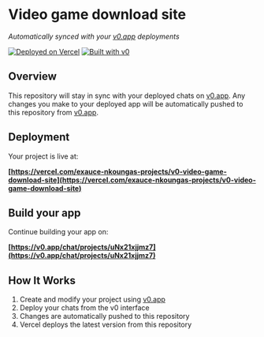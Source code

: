 # Video game download site

*Automatically synced with your [v0.app](https://v0.app) deployments*

[![Deployed on Vercel](https://img.shields.io/badge/Deployed%20on-Vercel-black?style=for-the-badge&logo=vercel)](https://vercel.com/exauce-nkoungas-projects/v0-video-game-download-site)
[![Built with v0](https://img.shields.io/badge/Built%20with-v0.app-black?style=for-the-badge)](https://v0.app/chat/projects/uNx21xjjmz7)

## Overview

This repository will stay in sync with your deployed chats on [v0.app](https://v0.app).
Any changes you make to your deployed app will be automatically pushed to this repository from [v0.app](https://v0.app).

## Deployment

Your project is live at:

**[https://vercel.com/exauce-nkoungas-projects/v0-video-game-download-site](https://vercel.com/exauce-nkoungas-projects/v0-video-game-download-site)**

## Build your app

Continue building your app on:

**[https://v0.app/chat/projects/uNx21xjjmz7](https://v0.app/chat/projects/uNx21xjjmz7)**

## How It Works

1. Create and modify your project using [v0.app](https://v0.app)
2. Deploy your chats from the v0 interface
3. Changes are automatically pushed to this repository
4. Vercel deploys the latest version from this repository